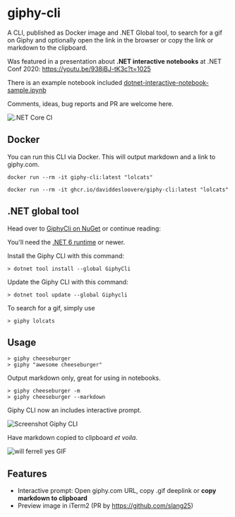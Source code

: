 # giphy-cli

A CLI, published as Docker image and .NET Global tool, to search for a gif on Giphy and optionally open the link in the browser or copy the link or markdown to the clipboard.

Was featured in a presentation about **.NET interactive notebooks** at .NET Conf 2020: https://youtu.be/938jBJ-tK3c?t=1025

There is an example notebook included [dotnet-interactive-notebook-sample.ipynb](https://github.com/DavidDeSloovere/giphy-cli/blob/main/docs/dotnet-interactive-notebook-sample.ipynb)

Comments, ideas, bug reports and PR are welcome here.

![.NET Core CI](https://github.com/DavidDeSloovere/giphy-cli/workflows/.NET%20Core%20CI/badge.svg)

## Docker

You can run this CLI via Docker. This will output markdown and a link to giphy.com.

`docker run --rm -it giphy-cli:latest "lolcats"`

`docker run --rm -it ghcr.io/daviddesloovere/giphy-cli:latest "lolcats"`

## .NET global tool

Head over to [GiphyCli on NuGet](https://www.nuget.org/packages/GiphyCli) or continue reading:

You'll need the [.NET 6 runtime](https://www.microsoft.com/net/download) or newer.

Install the Giphy CLI with this command:

```
> dotnet tool install --global GiphyCli
```

Update the Giphy CLI with this command:

```
> dotnet tool update --global Giphycli
```

To search for a gif, simply use

```
> giphy lolcats
```

## Usage

```
> giphy cheeseburger
> giphy "awesome cheeseburger"
```

Output markdown only, great for using in notebooks.

```
> giphy cheeseburger -m
> giphy cheeseburger --markdown
```

Giphy CLI now an includes interactive prompt.

![Screenshot Giphy CLI](README-screenshot.png)

Have markdown copied to clipboard _et voila_.

![will ferrell yes GIF](https://media.giphy.com/media/3ohzdIuqJoo8QdKlnW/giphy-downsized.gif)

## Features

- Interactive prompt: Open giphy.com URL, copy .gif deeplink or **copy markdown to clipboard**
- Preview image in iTerm2 (PR by https://github.com/slang25)
